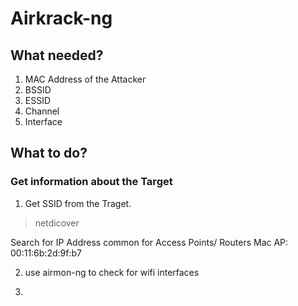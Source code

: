 # Airkrack-ng
## What needed?

1. MAC Address of the Attacker
2. BSSID 
3. ESSID
4. Channel
5. Interface

## What to do?

### Get information about the Target

1. Get SSID from the Traget.
 > netdicover
 
 Search for IP Address common for Access Points/ Routers
 Mac AP: 00:11:6b:2d:9f:b7
 
2. use airmon-ng to check for wifi interfaces

3. 
